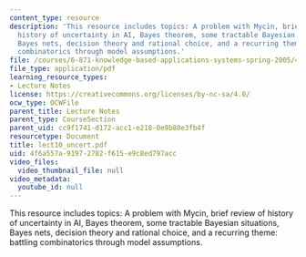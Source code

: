 ```yaml
---
content_type: resource
description: 'This resource includes topics: A problem with Mycin, brief review of
  history of uncertainty in AI, Bayes theorem, some tractable Bayesian situations,
  Bayes nets, decision theory and rational choice, and a recurring theme: battling
  combinatorics through model assumptions.'
file: /courses/6-871-knowledge-based-applications-systems-spring-2005/4f6a557a91972782f615e9c8ed797acc_lect10_uncert.pdf
file_type: application/pdf
learning_resource_types:
- Lecture Notes
license: https://creativecommons.org/licenses/by-nc-sa/4.0/
ocw_type: OCWFile
parent_title: Lecture Notes
parent_type: CourseSection
parent_uid: cc9f1741-d172-acc1-e218-0e9b80e3fb4f
resourcetype: Document
title: lect10_uncert.pdf
uid: 4f6a557a-9197-2782-f615-e9c8ed797acc
video_files:
  video_thumbnail_file: null
video_metadata:
  youtube_id: null
---
```

This resource includes topics: A problem with Mycin, brief review of history of uncertainty in AI, Bayes theorem, some tractable Bayesian situations, Bayes nets, decision theory and rational choice, and a recurring theme: battling combinatorics through model assumptions.